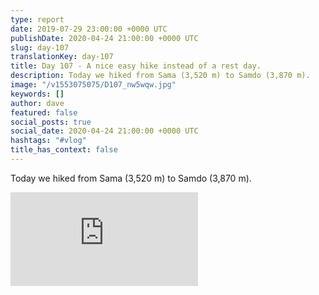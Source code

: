 ```yaml
---
type: report
date: 2019-07-29 23:00:00 +0000 UTC
publishDate: 2020-04-24 21:00:00 +0000 UTC
slug: day-107
translationKey: day-107
title: Day 107 - A nice easy hike instead of a rest day.
description: Today we hiked from Sama (3,520 m) to Samdo (3,870 m).
image: "/v1553075075/D107_nw5wqw.jpg"
keywords: []
author: dave
featured: false
social_posts: true
social_date: 2020-04-24 21:00:00 +0000 UTC
hashtags: "#vlog"
title_has_context: false
---
```


Today we hiked from Sama (3,520 m) to Samdo (3,870 m).

<iframe class="youtube" src="https://www.youtube.com/embed/WP9v5NSqyvE" frameborder="0" allow="accelerometer; autoplay; encrypted-media; gyroscope; picture-in-picture" allowfullscreen></iframe>

